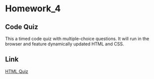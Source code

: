 # Homework_4
## Code Quiz
This a timed code quiz with multiple-choice questions. It will run in the browser and feature dynamically updated HTML and CSS.
## Link
[HTML Quiz](https://terry0532.github.io/HTML-Quiz/)